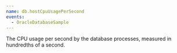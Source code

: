 ```yaml
---
name: db.hostCpuUsagePerSecond
events:
  - OracleDatabaseSample
---
```


The CPU usage per second by the database processes, measured in hundredths of a second.